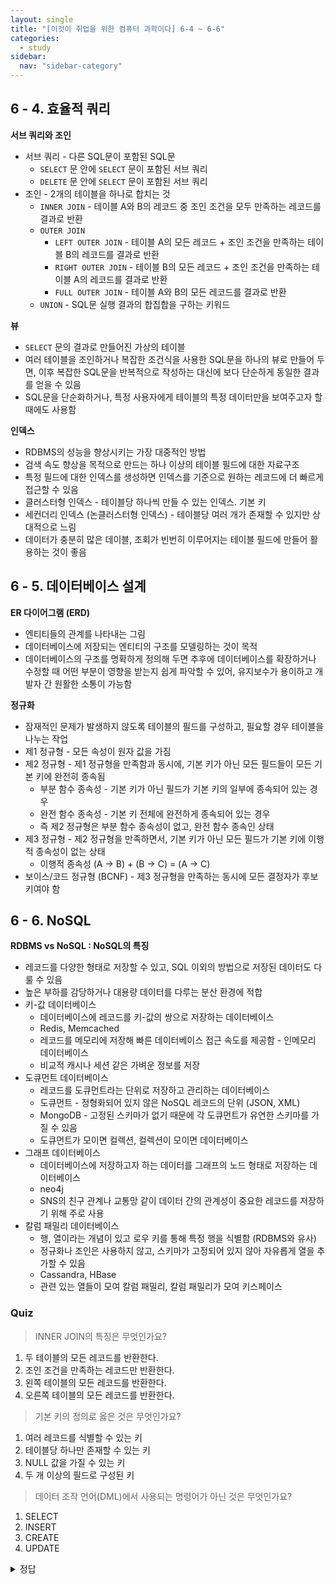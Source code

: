 ```yaml
---
layout: single
title: "[이것이 취업을 위한 컴퓨터 과학이다] 6-4 ~ 6-6"
categories:
  - study
sidebar:
  nav: "sidebar-category"
---
```


## 6 - 4. 효율적 쿼리

**서브 쿼리와 조인**
- 서브 쿼리 - 다른 SQL문이 포함된 SQL문
  - `SELECT` 문 안에 `SELECT` 문이 포함된 서브 쿼리
  - `DELETE` 문 안에 `SELECT` 문이 포함된 서브 쿼리
- 조인 - 2개의 테이블을 하나로 합치는 것
  - `INNER JOIN` - 테이블 A와 B의 레코드 중 조인 조건을 모두 만족하는 레코드를 결과로 반환
  - `OUTER JOIN`
    - `LEFT OUTER JOIN` - 테이블 A의 모든 레코드 + 조인 조건을 만족하는 테이블 B의 레코드를 결과로 반환
    - `RIGHT OUTER JOIN` - 테이블 B의 모든 레코드 + 조인 조건을 만족하는 테이블 A의 레코드를 결과로 반환
    - `FULL OUTER JOIN` - 테이블 A와 B의 모든 레코드를 결과로 반환
  - `UNION` - SQL문 실행 결과의 합집합을 구하는 키워드
 
**뷰**
- `SELECT` 문의 결과로 만들어진 가상의 테이블
- 여러 테이블을 조인하거나 복잡한 조건식을 사용한 SQL문을 하나의 뷰로 만들어 두면, 이후 복잡한 SQL문을 반복적으로 작성하는 대신에 보다 단순하게 동일한 결과를 얻을 수 있음
- SQL문을 단순화하거나, 특정 사용자에게 테이블의 특정 데이터만을 보여주고자 할 때에도 사용함
 

**인덱스**
- RDBMS의 성능을 향상시키는 가장 대중적인 방법
- 검색 속도 향상을 목적으로 만드는 하나 이상의 테이블 필드에 대한 자료구조
- 특정 필드에 대한 인덱스를 생성하면 인덱스를 기준으로 원하는 레코드에 더 빠르게 접근할 수 있음
- 클러스터형 인덱스 - 테이블당 하나씩 만들 수 있는 인덱스. 기본 키
- 세컨더리 인덱스 (논클러스터형 인덱스) - 테이블당 여러 개가 존재할 수 있지만 상대적으로 느림
- 데이터가 충분히 많은 데이블, 조회가 빈번히 이루어지는 테이블 필드에 만들어 활용하는 것이 좋음
 

## 6 - 5. 데이터베이스 설계

**ER 다이어그램 (ERD)**
- 엔티티들의 관계를 나타내는 그림
- 데이터베이스에 저장되는 엔티티의 구조를 모델링하는 것이 목적
- 데이터베이스의 구조를 명확하게 정의해 두면 추후에 데이터베이스를 확장하거나 수정할 때 어떤 부분이 영향을 받는지 쉽게 파악할 수 있어, 유지보수가 용이하고 개발자 간 원활한 소통이 가능함
 
**정규화**
- 잠재적인 문제가 발생하지 않도록 테이블의 필드를 구성하고, 필요할 경우 테이블을 나누는 작업
- 제1 정규형 - 모든 속성이 원자 값을 가짐
- 제2 정규형 - 제1 정규형을 만족함과 동시에, 기본 키가 아닌 모든 필드들이 모든 기본 키에 완전히 종속됨
  - 부분 함수 종속성 - 기본 키가 아닌 필드가 기본 키의 일부에 종속되어 있는 경우
  - 완전 함수 종속성 - 기본 키 전체에 완전하게 종속되어 있는 경우
  - 즉 제2 정규형은 부분 함수 종속성이 없고, 완전 함수 종속인 상태
- 제3 정규형 - 제2 정규형을 만족하면서, 기본 키가 아닌 모든 필드가 기본 키에 이행적 종속성이 없는 상태
  - 이행적 종속성 (A → B) + (B → C) = (A → C)
- 보이스/코드 정규형 (BCNF) - 제3 정규형을 만족하는 동시에 모든 결정자가 후보 키여야 함
 
## 6 - 6. NoSQL

**RDBMS vs NoSQL : NoSQL의 특징**
- 레코드를 다양한 형태로 저장할 수 있고, SQL 이외의 방법으로 저장된 데이터도 다룰 수 있음
- 높은 부하를 감당하거나 대용량 데이터를 다루는 분산 환경에 적합
- 키-값 데이터베이스
  - 데이터베이스에 레코드를 키-값의 쌍으로 저장하는 데이터베이스
  - Redis, Memcached
  - 레코드를 메모리에 저장해 빠른 데이터베이스 접근 속도를 제공함 - 인메모리 데이터베이스
  - 비교적 캐시나 세션 같은 가벼운 정보를 저장
- 도큐먼트 데이터베이스
  - 레코드를 도큐먼트라는 단위로 저장하고 관리하는 데이터베이스
  - 도큐먼트 - 정형화되어 있지 않은 NoSQL 레코드의 단위 (JSON, XML)
  - MongoDB - 고정된 스키마가 없기 때문에 각 도큐먼트가 유연한 스키마를 가질 수 있음
  - 도큐먼트가 모이면 컬렉션, 컬렉션이 모이면 데이터베이스
- 그래프 데이터베이스
  - 데이터베이스에 저장하고자 하는 데이터를 그래프의 노드 형태로 저장하는 데이터베이스
  - neo4j
  - SNS의 친구 관계나 교통망 같이 데이터 간의 관계성이 중요한 레코드를 저장하기 위해 주로 사용
- 칼럼 패밀리 데이터베이스
  - 행, 열이라는 개념이 있고 로우 키를 통해 특정 행을 식별함 (RDBMS와 유사)
  - 정규화나 조인은 사용하지 않고, 스키마가 고정되어 있지 않아 자유롭게 열을 추가할 수 있음
  - Cassandra, HBase
  - 관련 있는 열들이 모여 칼럼 패밀리, 칼럼 패밀리가 모여 키스페이스
 
### Quiz
> INNER JOIN의 특징은 무엇인가요?

1) 두 테이블의 모든 레코드를 반환한다.
2) 조인 조건을 만족하는 레코드만 반환한다.
3) 왼쪽 테이블의 모든 레코드를 반환한다.
4) 오른쪽 테이블의 모든 레코드를 반환한다.

> 기본 키의 정의로 옳은 것은 무엇인가요?

1) 여러 레코드를 식별할 수 있는 키
2) 테이블당 하나만 존재할 수 있는 키
3) NULL 값을 가질 수 있는 키
4) 두 개 이상의 필드로 구성된 키

> 데이터 조작 언어(DML)에서 사용되는 명령어가 아닌 것은 무엇인가요?

1) SELECT
2) INSERT
3) CREATE
4) UPDATE

 
<details>
<summary>정답</summary>
1. (2)  /  2. (2)  /  3. (3)
</details>

